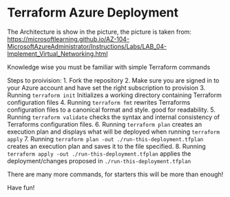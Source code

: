 # Terraform Azure Deployment
The Architecture is show in the picture, the picture is taken from: https://microsoftlearning.github.io/AZ-104-MicrosoftAzureAdministrator/Instructions/Labs/LAB_04-Implement_Virtual_Networking.html

Knowledge wise you must be familiar with simple Terraform commands

Steps to proivision:
    1. Fork the repository
    2. Make sure you are signed in to your Azure account and have set the right subscription to provision
    3. Running ```terraform init``` Initializes a working directory containing Terraform configuration files
    4. Running ```terraform fmt``` rewrites Terraforms configuration files to a canonical format and style. good for readability.
    5. Running ```terraform validate``` checks the syntax and internal consistency of Terraforms configuration files.
    6. Running ```terraform plan``` creates an execution plan and displays what will be deployed when running ```terraform apply```
    7. Running ```terraform plan -out ./run-this-deployment.tfplan``` creates an execution plan and saves it to the file specified. 
    8. Running ```terraform apply -out ./run-this-deployment.tfplan``` applies the deployment/changes proposed in ```./run-this-deployment.tfplan```

There are many more commands, for starters this will be more than enough!


Have fun!